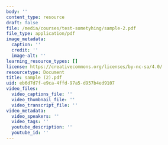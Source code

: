 ```yaml
---
body: ''
content_type: resource
draft: false
file: /media/courses/test-sometyhing/sample-2.pdf
file_type: application/pdf
image_metadata:
  caption: ''
  credit: ''
  image-alt: ''
learning_resource_types: []
license: https://creativecommons.org/licenses/by-nc-sa/4.0/
resourcetype: Document
title: sample (2).pdf
uid: eb6d7d7f-e9ca-4ffd-97a5-d957b4ed9107
video_files:
  video_captions_file: ''
  video_thumbnail_file: ''
  video_transcript_file: ''
video_metadata:
  video_speakers: ''
  video_tags: ''
  youtube_description: ''
  youtube_id: ''
---
```

